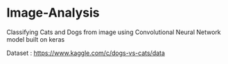 # Image-Analysis

Classifying Cats and Dogs from image using Convolutional Neural Network model built on keras

Dataset : https://www.kaggle.com/c/dogs-vs-cats/data 
